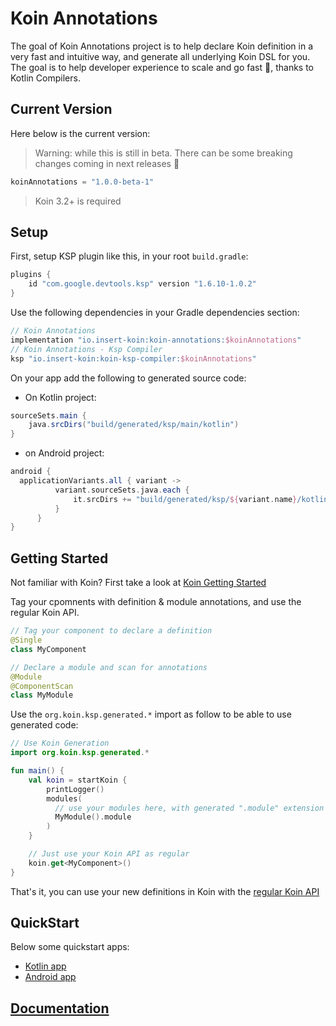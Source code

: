 # Koin Annotations

The goal of Koin Annotations project is to help declare Koin definition in a very fast and intuitive way, and generate all underlying Koin DSL for you. The goal is to help developer experience to scale and go fast 🚀, thanks to Kotlin Compilers.

## Current Version

Here below is the current version:

> Warning: while this is still in beta. There can be some breaking changes coming in next releases 🙏

```kotlin
koinAnnotations = "1.0.0-beta-1"
```

> Koin 3.2+ is required

## Setup

First, setup KSP plugin like this, in your root `build.gradle`:

```kotlin
plugins {
    id "com.google.devtools.ksp" version "1.6.10-1.0.2"
}
```

Use the following dependencies in your Gradle dependencies section:

```kotlin
// Koin Annotations
implementation "io.insert-koin:koin-annotations:$koinAnnotations"
// Koin Annotations - Ksp Compiler
ksp "io.insert-koin:koin-ksp-compiler:$koinAnnotations"
```

On your app add the following to generated source code:

* On Kotlin project:

```groovy
sourceSets.main {
    java.srcDirs("build/generated/ksp/main/kotlin")
}
```

* on Android project:

```groovy
android {
  applicationVariants.all { variant ->
          variant.sourceSets.java.each {
              it.srcDirs += "build/generated/ksp/${variant.name}/kotlin"
          }
      }
}
```

## Getting Started

Not familiar with Koin? First take a look at [Koin Getting Started](https://insert-koin.io/docs/quickstart/kotlin)

Tag your cpomnents with definition & module annotations, and use the regular Koin API.

```kotlin
// Tag your component to declare a definition
@Single
class MyComponent
```

```kotlin
// Declare a module and scan for annotations
@Module
@ComponentScan
class MyModule
```

Use the `org.koin.ksp.generated.*` import as follow to be able to use generated code:

```kotlin
// Use Koin Generation
import org.koin.ksp.generated.*

fun main() {
    val koin = startKoin {
        printLogger()
        modules(
          // use your modules here, with generated ".module" extension on Module classes
          MyModule().module
        )
    }

    // Just use your Koin API as regular
    koin.get<MyComponent>()
}
```

That's it, you can use your new definitions in Koin with the [regular Koin API](https://insert-koin.io/docs/reference/introduction)

## QuickStart

Below some quickstart apps:
* [Kotlin app](https://github.com/InsertKoinIO/koin-annotations/tree/main/quickstart/quickstart-kotlin-annotations)
* [Android app](https://github.com/InsertKoinIO/koin-annotations/tree/main/quickstart/quickstart-android-annotations)

## [Documentation](https://insert-koin.io/docs/reference/koin-annotations/annotations)
